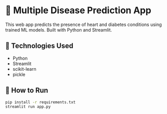# 🧠 Multiple Disease Prediction App

This web app predicts the presence of heart and diabetes conditions using trained ML models. Built with Python and Streamlit.

## 🧪 Technologies Used
- Python
- Streamlit
- scikit-learn
- pickle

## 🚀 How to Run
```bash
pip install -r requirements.txt
streamlit run app.py
